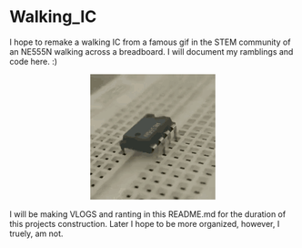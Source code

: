 # Walking_IC
I hope to remake a walking IC from a famous gif in the STEM community of an NE555N walking across a breadboard. I will document my ramblings and code here. :) <br/>

<p align="center">
  <img src="Walking_IC.gif" alt="animated" />
</p>
  
I will be making VLOGS and ranting in this README.md for the duration of this projects construction. Later I hope to be more organized, however, I truely, am not.


